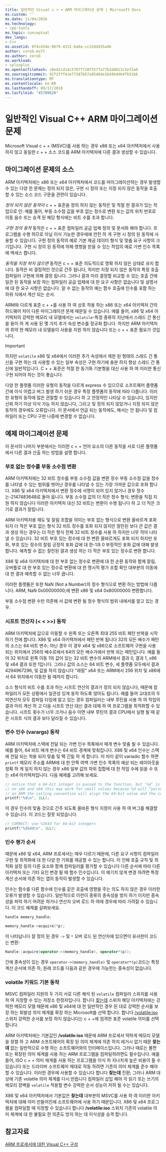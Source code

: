 ```yaml
---
title: 일반적인 Visual c + + ARM 마이그레이션 문제 | Microsoft Docs
ms.custom: ''
ms.date: 11/04/2016
ms.technology:
- cpp-tools
ms.topic: conceptual
dev_langs:
- C++
ms.assetid: 0f4c434e-0679-4331-ba0a-cc15dd435a46
author: corob-msft
ms.author: corob
ms.workload:
- cplusplus
ms.openlocfilehash: c0e42cd14c5707f728f5577a77b2dd613c5ef2a0
ms.sourcegitcommit: 92f2fff4ce77387b57a4546de1bd4bd464fb51b6
ms.translationtype: MT
ms.contentlocale: ko-KR
ms.lasthandoff: 09/17/2018
ms.locfileid: "45709620"
---
```

# <a name="common-visual-c-arm-migration-issues"></a>일반적인 Visual C++ ARM 마이그레이션 문제

Microsoft Visual c + + (MSVC)를 사용 하는 경우 x86 또는 x64 아키텍처에서 사용 하지 않고 동일한 c + + 소스 코드를 ARM 아키텍처에 다른 결과 생성할 수 있습니다.

## <a name="sources-of-migration-issues"></a>마이그레이션 문제의 소스

ARM 아키텍처에는 x86 또는 x64 아키텍처에서 코드를 마이그레이션하는 경우 발생할 수 있는 다양 한 문제는 정의 되지 않은, 구현 시 정의 또는 지정 되지 않은 동작을 호출할 수 있는 소스 코드 구문을 관련이 있습니다.

*정의 되지 않은 동작이* c + + 표준을 정의 하지 않는 동작은 및 적절 한 결과가 있는 작업으로 인: 예를 들어, 부동 소수점 값을 부호 없는 정수로 변환 또는 값의 위치 번호로 이동 음수 또는 승격 된 해당 형식에는 비트 수를 초과 합니다.

*구현 정의 동작* 동작은 c + + 표준 컴파일러 공급 업체 정의 및 문서화 해야 합니다. 프로그램을 수행 하므로 아닐 이식 가능한 경우에에 안전 하 게 구현 시 정의 된 동작에 사용할 수 있습니다. 구현 정의 동작의 예로 기본 제공 데이터 형식 및 맞춤 요구 사항의 크기입니다. 구현 시 정의 된 동작에 의해 영향을 받을 수 있는 작업의 예로 가변 인수 목록에 액세스 합니다.

*동작을 지정 하지 않으면* 동작은 c + + 표준 의도적으로 명확 하지 않은 상태로 유지 합니다. 동작은 비 결정적인 것으로 간주 됩니다, 하지만 지정 되지 않은 동작의 특정 호출 컴파일러 구현에 의해 결정 됩니다. 그러나 결과 미리 결정할 비교할 수 있는 호출 간에 일관 된 동작을 보장 하는 컴파일러 공급 업체에 대 한 요구 사항은 없습니다 및 설명서에 대 한 요구 사항은 없습니다. 알 수 없는 동작의 예는 함수 호출에 인수를 포함 하는 하위 식에서 계산 되는 순서.

ARM와 다르게 표준 c + +를 사용 하 여 상호 작용 하는 x86 또는 x64 아키텍처 간의 하드웨어 차이 다른 마이그레이션 문제 때문일 수 있습니다. 예를 들어, x86 및 x64 아키텍처의 강력한 메모리 내 모델에서는 `volatile`-특정 종류의 지난에서 스레드 간 통신을 용이 하 게 사용 된 몇 가지 추가 속성 변수를 정규화 합니다. 하지만 ARM 아키텍처의 취약 한 메모리 내 모델을이 사용을 지원 하지 않습니다 또는 c + + 표준 필요가 것입니다.

> [!IMPORTANT]
>  하지만 `volatile` x86 및 x64에서 이러한 추가 속성에서 제한 된 형태의 스레드 간 통신을 구현 하는 데 사용할 수 있는 일부 속성은 구현 하기에 충분 하지 향상 스레드 간 통신에 일반적입니다. C + + 표준은 적절 한 동기화 기본형을 대신 사용 하 여 이러한 통신 구현 되어야 하는 것이 좋습니다.

다양 한 플랫폼 이러한 유형의 동작을 다르게 express 수 있으므로 소프트웨어 플랫폼 간에 이식 어렵고 버그 발생 하기 쉬운 경우 특정 플랫폼의 동작에 따라 다릅니다. 이러한 유형의 동작에 많은 관찰할 수 있습니다 하 고 안정적인 나타날 수 있습니다, 있지만 신뢰 하기 이상 이식 가능 하지 않습니다, 그리고 및 정의 되지 않았거나 지정 되지 않은 동작의 경우에도 오류입니다. 이 문서에서 언급 되는 동작에도, 해서는 안 됩니다 및 컴파일러 또는 CPU 구현 나중에 변경할 수 없습니다.

## <a name="example-migration-issues"></a>예제 마이그레이션 문제

이 문서의 나머지 부분에서는 이러한 c + + 언어 요소의 다른 동작을 서로 다른 플랫폼에서 다른 결과 산출 하는 방법을 설명 합니다.

### <a name="conversion-of-floating-point-to-unsigned-integer"></a>부호 없는 정수를 부동 소수점 변환

ARM 아키텍처에는 32 비트 정수를 부동 소수점 값을 변환 정수 부동 소수점 값을 정수를 나타낼 수 있는 범위를 벗어난 경우를 나타낼 수 있는 가장 가까운 값으로 포화 합니다. X86 및 x64 아키텍처에서 변환 정수에 서명이 되어 있지 않거나 경우 정수는-2147483648로 돌아 옵니다. 부동 소수점 값의 더 작은 정수 형식; 변환을 직접 지원 하지 않습니다 이러한 아키텍처 대신 32 비트는 변환이 수행 됩니다 하 고 더 작은 크기로 결과가 잘립니다.

ARM 아키텍처용 채도 및 잘림 조합을 의미는 부호 없는 형식으로 변환 올바르게 포화 되지 더 작은 부호 없는 형식 32 비트 정수를 포화 되지 않지만 잘린된 보다 큰 값은 결과 생성 하는 경우는 더 작은 형식 전체 32 비트 정수를 사용 하 하지만 너무 작아 나타낼 수 있습니다. 32 비트 부호 있는 정수에 대 한 변환 올바르게도 포화 되지 하지만 포화, 부호 있는 정수의 잘림 긍정적 포화 값에 대 한-1과 0 부정적인 포화 값에 대해 발생 합니다. 예측할 수 없는 잘린된 결과 생성 하는 더 작은 부호 있는 정수로 변환 합니다.

X86 및 x64 아키텍처에 대 한 부호 없는 정수로 변환에 대 한 순환 동작와 함께 잘림, 오버플로 대 한 부호 있는 정수로 변환에 대 한 명시적 평가 조합 확인 대부분의 이동에 대 한 결과 예측할 수 없는 너무 큽니다.

이러한 플랫폼은 또한 NaN (Not a Number)의 정수 형식으로 변환 하는 방법에 다릅니다. ARM, NaN 0x00000000;에 변환 x86 및 x64 0x80000000 변환합니다.

부동 소수점 변환 수만 의존해 서 값에 변환 될 정수 형식의 범위 내에서를 알고 있는 경우.

### <a name="shift-operator---behavior"></a>시프트 연산자 (\< \< >>) 동작

ARM 아키텍처에 값으로 이동할 수 왼쪽 또는 오른쪽 최대 255 비트 패턴 반복을 시작 하기 전에 합니다. X86 및 x64 아키텍처에서 패턴 반복 됩니다 32의 모든 배수가 패턴의 소스는 64 비트 변수; 아닌 경우 이 경우 x64 및 x86으로 소프트웨어 구현을 사용 되는 위치에서 256의 배수로에서 64의 모든 배수가에서 반복 되는 패턴입니다. 예를 들어 32 위치로 왼쪽 이동 1의 값이 있는 32 비트 변수의 ARM에서 결과 0, 결과 1, x86 및 x64 결과 또한 1입니다. 그러나 값의 소스는 64 비트 변수, 세 플랫폼 모두에서 결과 4294967296, 및 값을 하지 않습니다 "래핑" x64 또는 ARM에서 256 위치 및 x86에서 64 위치에서 이동한 될 때까지 합니다.

소스 형식의 비트 수를 초과 하는 시프트 연산의 결과가 정의 되지 않습니다, 때문에 컴파일러가 모든 상황에서 일관성 있게 동작 하도록 않아도 됩니다. 예를 들어 교대조의 두 피연산자 모두 컴파일 타임에 알고 있는 경우 컴파일러는 내부 루틴을 사용 하 여 작업의 결과 미리 계산 하 고 다음 시프트 연산 대신 결과 대체 하 여 프로그램을 최적화할 수 있습니다. 시프트 횟수가 너무 크거나 음수 이면 내부 루틴의 결과 CPU에서 실행 될 때 같은 시프트 식의 결과 보다 달라질 수 있습니다.

### <a name="variable-arguments-varargs-behavior"></a>변수 인수 (varargs) 동작

ARM 아키텍처에 스택에 전달 되는 가변 인수 목록에서 매개 변수 맞춤 될 수 있습니다. 예를 들어, 64 비트 매개 변수는 64 비트 경계에 맞춰집니다. X86 및 x64 인수는 스택에 전달 되는 적용 되지 맞춤 및 팩 긴밀 하 게 합니다. 이 차이 같이 variadic 함수 하면 `printf` 메모리 주소를 ARM에 대 한 안쪽 여백 가변 인수 목록의 예상 되는 레이아웃을 정확 하 게 일치 하지 않는 경우 x86 일부 값의 하위 집합에 대 한 작업 수에 읽을 수 또는 x64 아키텍처입니다. 다음 예제를 고려해 보세요.

```C
// notice that a 64-bit integer is passed to the function, but '%d' is used to read it.
// on x86 and x64 this may work for small values because %d will “parse” the low-32 bits of the argument.
// on ARM the calling convention will align the 64-bit value and the code will print a random value
printf("%d\n", 1LL);
```

이 경우 인수의 맞춤 것으로 간주 되도록 올바른 형식 지정이 사용 하 여 버그를 해결할 수 있습니다. 이 코드는 잘못 되었습니다.

```C
// CORRECT: use %I64d for 64-bit integers
printf("%I64d\n", 1LL);
```

### <a name="argument-evaluation-order"></a>인수 평가 순서

때문에 x86 및 x64, ARM 프로세서는 매우 다르기 때문에, 다른 요구 사항이 컴파일러 구현 및 최적화에 대 한 다양 한 기회를 제공할 수 있는 합니다. 이 인해 호출 규칙 및 최적화 설정 등의 다른 요소와 함께 컴파일러를 평가할 수 있습니다 다른 순서에 따라 다른 아키텍처 또는 기타 요인 변경 될 때 함수 인수입니다. 이 예기치 않게 변경 하려면 특정 계산 순서에 의존 하는 앱의 동작이 발생할 수 있습니다.

인수는 함수를 다른 함수에 인수를 같은 호출에 영향을 주는 의도 하지 않은 경우 이러한 오류가 발생할 수 있습니다. 일반적으로 이런이 종류의 종속성을 방지 하기 이지만 종속성을 파악 하기 어려운 하거나 연산자 오버 로드 하 여에 경우에 따라 가려질 수 있습니다. 이 코드 예제를 살펴보세요.

```cpp
handle memory_handle;

memory_handle->acquire(*p);
```

이 나타납니다 잘 정의 된 경우 `->` 및 `*` 오버 로드 된 연산자에 있으면이 유사한이 코드는 변환:

```cpp
Handle::acquire(operator->(memory_handle), operator*(p));
```

간에 종속성이 있는 경우 `operator->(memory_handle)` 및 `operator*(p)`코드는 특정 계산 순서에 의존 하, 원래 코드를 다음과 같은 경우에 가능한는 종속성이 없습니다.

### <a name="volatile-keyword-default-behavior"></a>volatile 키워드 기본 동작

MSVC 컴파일러 지원의 두 가지 서로 다른 해석 된 `volatile` 컴파일러 스위치를 사용 하 여 지정할 수 있는 저장소 한정자입니다. 합니다 [찾는데](../build/reference/volatile-volatile-keyword-interpretation.md) 스위치 해당 아키텍처에는 강력한 메모리 모델 때문에 x86 및 x64에 대 한 일반적인 경우 된 대로 강력한 순서를 보장 하는 휘발성 의미 체계를 확장 하는 Microsoft를 선택 합니다. 합니다 [/volatile:iso](../build/reference/volatile-volatile-keyword-interpretation.md) 스위치 강력한 순서를 보장 하지 않습니다는 c + +에 엄격한 표준 volatile 의미를 선택 합니다.

ARM 아키텍처에는 기본값인 **/volatile:iso** 때문에 ARM 프로세서 약하게 메모리 모델을 정렬 하 고 ARM 소프트웨어의 확장 된 의미 체계에 의존 하지 레거시 없기 때문 **찾는데**  없는 일반적으로 수행 하는 소프트웨어와의 인터페이스입니다. 그러나 때로는 불편 또는 확장된 의미 체계를 사용 하는 ARM 프로그램을 컴파일하려면도 필수입니다. 예를 들어, ISO c + + 의미 체계를 사용 하는 프로그램을 이식 하 지나치게 높은 비용이 들 수 있습니다 또는 드라이버 소프트웨어 제대로 작동 하려면 기존의 의미 체계를 준수 해야 할 수 있습니다. 이러한 경우에 사용할 수 있습니다 합니다 **찾는데** 전환; 그러나 ARM 대상에 기존 volatile 의미 체계를 다시 만듭니다 컴파일러 삽입 해야 각 읽기 또는 쓰기의 메모리 장벽을 `volatile` 적용할 변수 강력한 순서 성능이 저하 될 수는 있습니다.

X86 및 x64 아키텍처에서 기본값은 **찾는데** 대부분의 MSVC를 사용 하 여 이러한 아키텍처에 대해 이미 만들어진에 소프트웨어에 사용 하기 때문입니다. X86 및 x64 프로그램을 컴파일할 때 지정할 수 있습니다 합니다 **/volatile:iso** 스위치 기존의 volatile 의미 체계에 대 한 불필요 한 의존도 방지 하는 데 이식성을 승격 합니다.

## <a name="see-also"></a>참고자료

[ARM 프로세서에 대한 Visual C++ 구성](../build/configuring-programs-for-arm-processors-visual-cpp.md)
